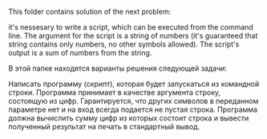 This folder contains solution of the next problem:

it's nessesary to write a script, which can be executed from the command line. The argument for the script is a string of numbers (it's guaranteed that string contains only numbers, no other symbols allowed). The script's output is a sum of numbers from the string.

В этой папке находятся варианты решения следующей задачи:

Написать программу (скрипт), которая будет запускаться из командной строки.
Программа принимает в качестве аргумента строку, состоящую из цифр.
Гарантируется, что других символов в переданном параметре нет и на вход всегда подается не пустая строка.
Программа должна вычислить сумму цифр из которых состоит строка и вывести полученный результат на печать в стандартный вывод.

